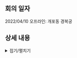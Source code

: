 ## 회의 일자
2022/04/10 오프라인: 개포동 경복궁

## 상세 내용

<details>
<summary>접기/펼치기</summary>
<div markdown="1">


### 자기소개
kkim, skim, spark, juhpark, joopark, hybae, yekim, hyungyyo, jinbekim

### 담당 분야

|ID|FE/BE|비고|
|--|--|--|
|skim|FE/BE||
|spark|FE/BE||
|joopark|FE/BE||
|hybae|FE/BE||
|hyungyyo|보안|취약점, 해결 방안 등|
|jinbekim|BE||
|juhpark|?||
|kkim|?|User, Profile 등 하고싶어요|

### hyungyyo: 보안
코드 리뷰하면서 보안 이슈 check 후 처리하는 것 필요! : hyungyyo    
다만 이런 작업은 어느 정도 개발이 진행되야 하므로 초반에는 CI/CD, 코드분석    
이야기해야 하는 것: 공격 범위    
웹 취약점은 git wiki에 취약점 보고서

### convention (commit, coding)
1. commit message
format이 통일되지 않아 수정내용 확인하기 어려움    
n자 이하, 한국어/영어로만, 이런 식으로 규칙 정하기    
```
:gitmoji: [keyword] message
```
특별하게 





</div>
</details>